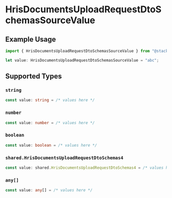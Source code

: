 # HrisDocumentsUploadRequestDtoSchemasSourceValue

## Example Usage

```typescript
import { HrisDocumentsUploadRequestDtoSchemasSourceValue } from "@stackone/stackone-client-ts/sdk/models/shared";

let value: HrisDocumentsUploadRequestDtoSchemasSourceValue = "abc";
```

## Supported Types

### `string`

```typescript
const value: string = /* values here */
```

### `number`

```typescript
const value: number = /* values here */
```

### `boolean`

```typescript
const value: boolean = /* values here */
```

### `shared.HrisDocumentsUploadRequestDtoSchemas4`

```typescript
const value: shared.HrisDocumentsUploadRequestDtoSchemas4 = /* values here */
```

### `any[]`

```typescript
const value: any[] = /* values here */
```

